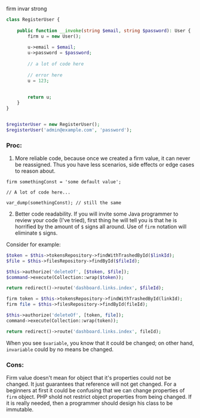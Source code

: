 
firm
invar
strong


```php
class RegisterUser {
    
    public function __invoke(string $email, string $password): User {
        firm u = new User();
        
        u->email = $email;
        u->password = $password;
        
        // a lot of code here
        
        // error here
        u = 123;
        
        
        return u;
    }
}


$registerUser = new RegisterUser();
$registerUser('admin@example.com', 'password');
```


### Proc:

1. More reliable code, because once we created a firm value, it can never be reassigned. Thus you have less scenarios, side effects or edge cases to reason about. 

```
firm somethingConst = 'some default value';

// A lot of code here...

var_dump(somethingConst); // still the same
```

2. Better code readability. 
If you will invite some Java programmer to review your code (I've tried), first thing he will tell you is that he is horrified by the amount of `$` signs all around.
Use of `firm` notation will eliminate `$` signs.

Consider for example:

```php
$token = $this->tokensRepository->findWithTrashedById($linkId);
$file = $this->filesRepository->findById($fileId);

$this->authorize('deleteOf', [$token, $file]);
$command->execute(Collection::wrap($token));

return redirect()->route('dashboard.links.index', $fileId);
```

```php
firm token = $this->tokensRepository->findWithTrashedById(linkId);
firm file = $this->filesRepository->findById(fileId);

$this->authorize('deleteOf', [token, file]);
command->execute(Collection::wrap(token));

return redirect()->route('dashboard.links.index', fileId);
```

 When you see `$variable`, you know that it could be changed; on other hand, `invariable` could by no means be changed.

### Cons:
Firm value doesn't mean for object that it's properties could not be changed. It just guarantees that reference will not get changed. 
For a beginners at first it could be confusing that we can change properties of `firm` object. PHP shold not restrict object properties from being changed.
If it is really needed, then a programmer should design his class to be immutable.



